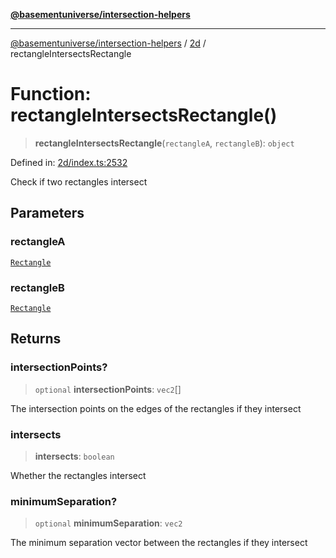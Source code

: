 [**@basementuniverse/intersection-helpers**](../../README.md)

***

[@basementuniverse/intersection-helpers](../../README.md) / [2d](../README.md) / rectangleIntersectsRectangle

# Function: rectangleIntersectsRectangle()

> **rectangleIntersectsRectangle**(`rectangleA`, `rectangleB`): `object`

Defined in: [2d/index.ts:2532](https://github.com/basementuniverse/intersection-helpers/blob/f22d1cffe16ecb68b4b29b8331edc08e3635d16c/src/2d/index.ts#L2532)

Check if two rectangles intersect

## Parameters

### rectangleA

[`Rectangle`](../types/type-aliases/Rectangle.md)

### rectangleB

[`Rectangle`](../types/type-aliases/Rectangle.md)

## Returns

### intersectionPoints?

> `optional` **intersectionPoints**: `vec2`[]

The intersection points on the edges of the rectangles if they intersect

### intersects

> **intersects**: `boolean`

Whether the rectangles intersect

### minimumSeparation?

> `optional` **minimumSeparation**: `vec2`

The minimum separation vector between the rectangles if they intersect
